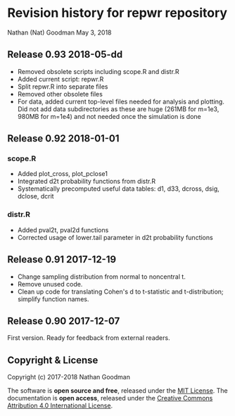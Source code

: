 Revision history for repwr repository
================
Nathan (Nat) Goodman
May 3, 2018

<!-- NEWS.md is generated from NEWS.Rmd. Please edit that file -->
Release 0.93 2018-05-dd
-----------------------

-   Removed obsolete scripts including scope.R and distr.R
-   Added current script: repwr.R
-   Split repwr.R into separate files
-   Removed other obsolete files
-   For data, added current top-level files needed for analysis and plotting. Did not add data subdirectories as these are huge (261MB for m=1e3, 980MB for m=1e4) and not needed once the simulation is done

Release 0.92 2018-01-01
-----------------------

### scope.R

-   Added plot\_cross, plot\_pclose1
-   Integrated d2t probability functions from distr.R
-   Systematically precomputed useful data tables: d1, d33, dcross, dsig, dclose, dcrit

### distr.R

-   Added pval2t, pval2d functions
-   Corrected usage of lower.tail parameter in d2t probability functions

Release 0.91 2017-12-19
-----------------------

-   Change sampling distribution from normal to noncentral t.
-   Remove unused code.
-   Clean up code for translating Cohen's d to t-statistic and t-distribution; simplify function names.

Release 0.90 2017-12-07
-----------------------

First version. Ready for feedback from external readers.

Copyright & License
-------------------

Copyright (c) 2017-2018 Nathan Goodman

The software is **open source and free**, released under the [MIT License](https://opensource.org/licenses/MIT). The documentation is **open access**, released under the [Creative Commons Attribution 4.0 International License](https://creativecommons.org/licenses/by/4.0).
